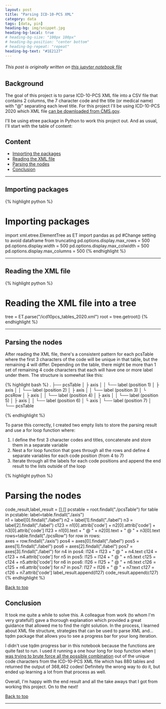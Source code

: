 ```yaml
---
layout: post
title: "Parsing ICD-10-PCS XML"
category: data
tags: [data, pin]
heading-bg: img/snippet.jpg
heading-bg-local: true
# heading-bg-size: "100px 100px"
# heading-bg-position: "center bottom"
# heading-bg-repeat: "repeat"
heading-bg-text: "#1E2127"
---
```


###### This post is originally written on [this jupyter notebook file](https://nbviewer.jupyter.org/github/Ezral/officedoc/blob/master/Parsing%20ICD-10-PCS%20table%20XML.ipynb)

## Background

The goal of this project is to parse ICD-10-PCS XML file into a CSV file that contains 2 columns, the 7 character code and the title (or medical name) with "@" separating each level title. For this project I'll be using ICD-10-PCS 2020 which XML file [can be downloaded from CMS.gov](https://www.cms.gov/Medicare/Coding/ICD10/Downloads/2020-ICD-10-PCS-Code-Tables.zip).

I'll be using etree package in Python to work this project out. And as usual, I'll start with the table of content:

## Content
- [Importing the packages](#importing-the-packages)
- [Reading the XML file](#reading-the-XML-file)
- [Parsing the nodes](#parsing-the-nodes)
- [Conclusion](#conclusion)

---

## Importing packages


{% highlight python %}
# Importing packages
import xml.etree.ElementTree as ET
import pandas as pd
#Change setting to avoid dataframe from truncating
pd.options.display.max_rows = 500
pd.options.display.width = 500
pd.options.display.max_colwidth = 500
pd.options.display.max_columns = 500
{% endhighlight %}


---

## Reading the XML file

{% highlight python %}
# Reading the XML file into a tree
tree = ET.parse("/icd10pcs_tables_2020.xml")
root = tree.getroot()
{% endhighlight %}

---

## Parsing the nodes

After reading the XML file, there's a consistent pattern for each pcsTable where the first 3 characters of the code will be unique in that table, but the remaining 4 will differ. Depending on the table, there might be more than 1 set of remaining 4 code characters that each will have one or more label under them. The structure is somewhat like this:

{% highlight bash %}
.
├── pcsTable
│   ├ axis
│   │  └── label (position 1)
│   ├ axis
│   │  └── label (position 2)
│   ├ axis
│   │  └── label (position 3)
│   └ pcsRow
│       ├ axis
│       │  └── label (position 4)
│       ├ axis
│       │  └── label (position 5)
│       ├ axis
│       │  └── label (position 6)
│       └ axis
│          └── label (position 7)
│
└── pcsTable

{% endhighlight %}   

To parse this correctly, I created two empty lists to store the parsing result and use a for loop function where:
1. I define the first 3 character codes and titles, concatenate and store them in a separate variable
2. Nest a for loop function that goes through all the rows and define 4 separate variables for each code position (from 4 to 7)
3. Iterate through all the labels for each code positions and append the end result to the lists outside of the loop


{% highlight python %}
# Parsing the nodes
code_result,label_result = [],[]
pcstable = root.findall("./pcsTable")
for table in pcstable:
    label=table.findall("./axis")           
    n1 = label[0].findall("./label")
    n2 = label[1].findall("./label")
    n3 = label[2].findall("./label")
    c123 = n1[0].attrib['code'] + n2[0].attrib['code'] + n3[0].attrib['code']
    l123 = n1[0].text + " @ " + n2[0].text + " @ " + n3[0].text     
    rows=table.findall("./pcsRow")
    for row in rows:                        
        axes = row.findall("./axis")
        pos4 = axes[0].findall("./label")
        pos5 = axes[1].findall("./label")
        pos6 = axes[2].findall("./label")
        pos7 = axes[3].findall("./label")
        for n4 in pos4:
            l124 = l123 + " @ " + n4.text
            c124 = c123 + n4.attrib['code']
            for n5 in pos5:
                l125 = l124 + " @ " + n5.text
                c125 = c124 + n5.attrib['code']
                for n6 in pos6:
                    l126 = l125 + " @ " + n6.text
                    c126 = c125 + n6.attrib['code']
                    for n7 in pos7:
                        l127 = l126  + " @ " + n7.text
                        c127 = c126 + n7.attrib['code']
                        label_result.append(l127)
                        code_result.append(c127)
{% endhighlight %}

[Back to top](#background)

## Conclusion

It took me quite a while to solve this. A colleague from work (to whom I'm very grateful!) gave a thorough explanation which provided a great guidance that allowed me to find the right solution. In the process, I learned about XML file structure, strategies that can be used to parse XML and... tqdm package that allows you to see a progress bar for your long iteration.

I didn't use tqdm progress bar in this notebook because the functions are quite fast to run. I used it running a one hour long for loop function when [I was trying to brute force all the possible combination](https://nbviewer.jupyter.org/github/Ezral/officedoc/blob/master/Wrongly%20parsing%20ICD-10-PCS%20XML.ipynb) out of the unique code characters from the ICD-10-PCS XML file which has 880 tables and returned the output of 368,462 codes! Definitely the wrong way to do it, but ended up learning a lot from that process as well.

Overall, I'm happy with the end result and all the take aways that I got from working this project. On to the next!

[Back to top](#background)

---

